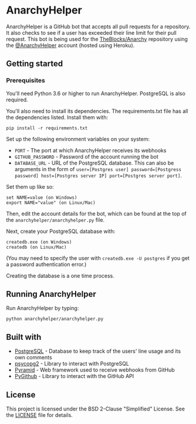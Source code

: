 # AnarchyHelper
AnarchyHelper is a GitHub bot that accepts all pull requests for a repository. It also checks to see if a user has exceeded their line limit for their pull request. This bot is being used for the [TheBlocks/Anarchy](https://github.com/TheBlocks/Anarchy) repository using the [@AnarchyHelper](https://github.com/AnarchyHelper) account (hosted using Heroku).

## Getting started

### Prerequisites

You'll need Python 3.6 or higher to run AnarchyHelper. PostgreSQL is also required.

You'll also need to install its dependencies. The requirements.txt file has all the dependencies listed. Install them with:
```
pip install -r requirements.txt
```

Set up the following environment variables on your system:
* `PORT` - The port at which AnarchyHelper receives its webhooks
* `GITHUB_PASSWORD` - Password of the account running the bot
* `DATABASE_URL` - URL of the PostgreSQL database. This can also be arguments in the form of `user=[Postgres user] password=[Postgress password] host=[Postgres server IP] port=[Postgres server port]`.

Set them up like so:
```
set NAME=value (on Windows)
export NAME="value" (on Linux/Mac)
```

Then, edit the account details for the bot, which can be found at the top of the `anarchyhelper/anarchyhelper.py` file.

Next, create your PostgreSQL database with:

```
createdb.exe (on Windows)
createdb (on Linux/Mac)
```
(You may need to specify the user with `createdb.exe -U postgres` if you get a password authentication error.)

Creating the database is a one time process.

## Running AnarchyHelper

Run AnarchyHelper by typing:

```
python anarchyhelper/anarchyhelper.py
```

## Built with

* [PostgreSQL](https://www.postgresql.org/) - Database to keep track of the users' line usage and its own comments
* [psycopg2](https://github.com/psycopg/psycopg2) - Library to interact with PostgreSQL
* [Pyramid](https://github.com/Pylons/pyramid) - Web framework used to receive webhooks from GitHub
* [PyGithub](https://github.com/PyGithub/PyGithub) - Library to interact with the GitHub API

## License
This project is licensed under the BSD 2-Clause "Simplified" License. See the [LICENSE](https://github.com/TheBlocks/AnarchyHelper/blob/master/LICENSE) file for details.
